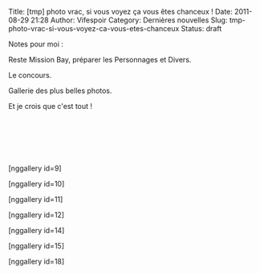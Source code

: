 Title: [tmp] photo vrac, si vous voyez ça vous êtes chanceux !
Date: 2011-08-29 21:28
Author: Vifespoir
Category: Dernières nouvelles
Slug: tmp-photo-vrac-si-vous-voyez-ca-vous-etes-chanceux
Status: draft

Notes pour moi :

Reste Mission Bay, préparer les Personnages et Divers.

Le concours.

Gallerie des plus belles photos.

Et je crois que c'est tout !

 

 

 

\[nggallery id=9\]

\[nggallery id=10\]

\[nggallery id=11\]

\[nggallery id=12\]

\[nggallery id=14\]

\[nggallery id=15\]

\[nggallery id=18\]
